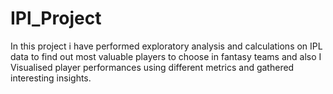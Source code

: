 # IPl_Project
In this project i have performed exploratory analysis and calculations on IPL data to find out most valuable players to choose in fantasy teams and also 
I Visualised player performances using different metrics and gathered interesting insights.
